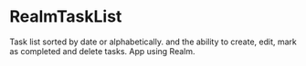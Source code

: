 # RealmTaskList
Task list sorted by date or alphabetically. and the ability to create, edit, mark as completed and delete tasks. App using Realm. 
